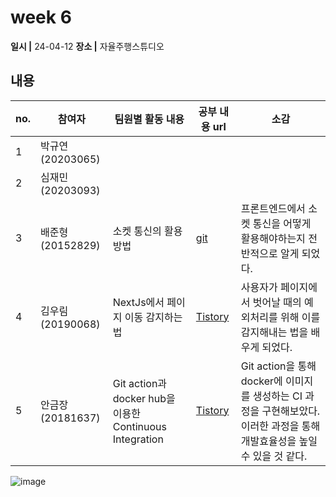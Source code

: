 # week 6
**일시 |** 24-04-12 
**장소 |** 자율주행스튜디오

## 내용

|no.  |참여자          |팀원별 활동 내용|공부 내용 url|소감|
|--------|--------------|----------------------------------|--------------------|--|
|1       |박규연(20203065)|||
|2       |심재민(20203093)|||
|3       |배준형(20152829)|소켓 통신의 활용 방법|[git](https://github.com/ryanbae94/TIL/blob/main/0412.md)|프론트엔드에서 소켓 통신을 어떻게 활용해야하는지 전반적으로 알게 되었다.
|4       |김우림(20190068)|NextJs에서 페이지 이동 감지하는 법|[Tistory](https://kwoooo.tistory.com/14)|사용자가 페이지에서 벗어날 때의 예외처리를 위해 이를 감지해내는 법을 배우게 되었다.
|5       |안금장(20181637)|Git action과 docker hub을 이용한 Continuous Integration|[Tistory](https://koomchang.tistory.com/36)|Git action을 통해 docker에 이미지를 생성하는 CI 과정을 구현해보았다. 이러한 과정을 통해 개발효율성을 높일 수 있을 것 같다.
![image]()
